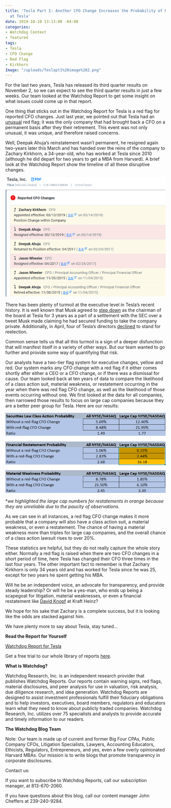 ```yaml
---
title: 'Tesla Part I: Another CFO Change Increases the Probability of More Problems
  at Tesla'
date: 2019-10-10 13:13:00 -04:00
categories:
- Watchdog Context
- featured
tags:
- Tesla
- CFO Change
- Red Flag
- Kirkhorn
Image: "/uploads/Teslapt1%20image%202.png"
---
```


For the last two years, Tesla has released its third quarter results on November 2, so we can expect to see the third quarter results in just a few weeks.  Our team looked at the Watchdog Report to get some insight on what issues could come up in that report.

One thing that sticks out in the Watchdog Report for Tesla is a red flag for reported CFO changes.  Just last year, we pointed out that Tesla had an [unusual](https://blog.cwdresearch.com/posts/teslas-unusual-red-flag/) red flag; it was the only company that had brought back a CFO on a permanent basis after they their retirement. This event was not only unusual, it was unique, and therefore raised concerns.

Well, Deepak Ahuja’s reinstatement wasn’t permanent, he resigned again two-years later this March and has handed over the reins of the company to Zachary Kirkhorn, a 34-year-old, who has worked at Tesla since 2010 (although he did depart for two years to get a MBA from Harvard).  A brief look at the Watchdog Report show the timeline of all these disruptive changes.

![Teslapt1 image 1.png](/uploads/Teslapt1%20image%201.png)

There has been plenty of turmoil at the executive level in Tesla’s recent history.  It is well known that Musk agreed to [step down](https://www.investopedia.com/investing/how-teslas-share-price-dropped-100-80-days/) as the chairman of the board at Tesla for 3 years as a part of a settlement with the SEC over a tweet Musk made claiming he had secured funding to take the company private.  Additionally, in April, four of Tesla’s directors [declined](https://www.sec.gov/Archives/edgar/data/1318605/000156459019012122/tsla-8k_20190418.htm) to stand for reelection.

Common sense tells us that all this turmoil is a sign of a deeper disfunction that will manifest itself in a variety of other ways. But our team wanted to go further and provide some way of quantifying that risk.

Our analysts have a two-tier flag system for executive changes, yellow and red.  Our system marks any CFO change with a red flag if it either comes shortly after either a CEO or a CFO change, or if there was a dismissal for cause.  Our team looked back at ten years of data to compare the likelihood of a class action suit, material weakness, or restatement occurring in the year when there was red flag CFO change, as well as the likelihood of those events occurring without one.
We first looked at the data for all companies, then narrowed those results to focus on large cap companies because they are a better peer group for Tesla.  Here are our results:

![Teslapt1 image 2.png](/uploads/Teslapt1%20image%202.png)

\**we highlighted the large cap numbers for restatements in orange because they are unreliable due to the paucity of observations.*

As we can see in all instances, a red flag CFO change makes it more probable that a company will also have a class action suit, a material weakness, or even a restatement.  The chance of having a material weakness more than triples for large cap companies, and the overall chance of a class action lawsuit rises to over 20%.

These statistics are helpful, but they do not really capture the whole story either.  Normally a red flag is raised when there are two CFO changes in a short period of time, here Tesla has changed their CFO three times in the last four years.  The other important fact to remember is that Zachary Kirkhorn is only 34 years old and has worked for Tesla since he was 25, except for two years he spent getting his MBA.

Will he be an independent voice, an advocate for transparency, and provide steady leadership?  Or will he be a yes-man, who ends up being a scapegoat for litigation, material weaknesses, or even a financial restatement like [David Knopf](https://blog.cwdresearch.com/posts/kraft-heinz-warren-buffets-dunkirk/) at Kraft Heinz?

We hope for his sake that Zachary is a complete success, but it is looking like the odds are stacked against him.

We have plenty more to say about Tesla, stay tuned…

**Read the Report for Yourself**

[Watchdog Report for Tesla](/uploads/Watchdog%20Report%20for%20Tesla,%20Inc.%20-%20TSLA.pdf)

Get a free trial to our whole library of reports [here](https://www.cwdresearch.com/free-trial).

**What is Watchdog?**

Watchdog Research, Inc. is an independent research provider that publishes Watchdog Reports. Our reports contain warning signs, red flags, material disclosures, and peer analysis for use in valuation, risk analysis, due diligence research, and idea generation. Watchdog Reports are designed to assist investment professionals fulfill their fiduciary obligations and to help investors, executives, board members, regulators and educators learn what they need to know about publicly traded companies. Watchdog Research, Inc. utilizes over 75 specialists and analysts to provide accurate and timely information to our readers.

**The Watchdog Blog Team**

Note:  Our team is made up of current and former Big Four CPAs, Public Company CFOs, Litigation Specialists, Lawyers, Accounting Educators, Ethicists, Regulators,  Entrepreneurs, and yes, even a few overly opinionated Harvard MBAs.  Our mission is to write blogs that promote transparency in corporate disclosures.

Contact us:

If you want to subscribe to Watchdog Reports, call our subscription manager, at 813-670-2060.

If you have questions about this blog, call our content manager John Cheffers at 239-240-9284.